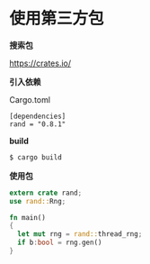 # 使用第三方包

**搜索包**

https://crates.io/

**引入依赖**

Cargo.toml

```
[dependencies]
rand = "0.8.1"
```

**build**

```sh
$ cargo build
```

**使用包**

```rust
extern crate rand;
use rand::Rng;

fn main()
{
  let mut rng = rand::thread_rng;
  if b:bool = rng.gen()
}
```
